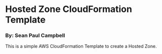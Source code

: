 # Hosted Zone CloudFormation Template

### By: Sean Paul Campbell

This is a simple AWS CloudFormation Template to create a Hosted Zone.